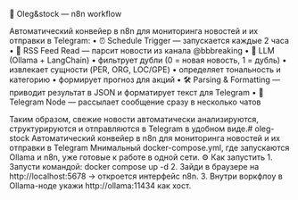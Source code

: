 📌 Oleg&stock — n8n workflow

Автоматический конвейер в n8n для мониторинга новостей и их отправки в Telegram:
	•	⏰ Schedule Trigger — запускается каждые 2 часа
	•	📰 RSS Feed Read — парсит новости из канала @bbbreaking
	•	🤖 LLM (Ollama + LangChain)
	•	фильтрует дубли (0 = новая новость, 1 = дубль)
	•	извлекает сущности (PER, ORG, LOC/GPE)
	•	определяет тональность и категорию
	•	формирует прогноз для акций
	•	🛠 Parsing & Formatting — приводит результат в JSON и форматирует текст для Telegram
	•	📲 Telegram Node — рассылает сообщение сразу в несколько чатов

Таким образом, свежие новости автоматически анализируются, структурируются и отправляются в Telegram в удобном виде.# oleg-stock
Автоматический конвейер в n8n для мониторинга новостей и их отправки в Telegram
Мнимальный docker-compose.yml, где запускаются Ollama и n8n, уже готовые к работе в одной сети.
⚙️ Как запустить
	1.	Запусти командой:  docker compose up -d
 	2.	Зайди в браузере на http://localhost:5678 → откроется интерфейс n8n.
	3.	Внутри воркфлоу в Ollama-ноде укажи http://ollama:11434 как хост.
